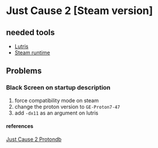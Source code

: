 # Just Cause 2 [Steam version]

## needed tools

- [Lutris](https://lutris.net/)
- [Steam runtime](https://store.steampowered.com/)

## Problems

### Black Screen on startup description

1. force compatibility mode on steam
2. change the proton version to `GE-Proton7-47`
3. add `-dx11` as an argument on lutris

#### references

[Just Cause 2 Protondb](https://www.protondb.com/app/8190)
